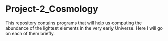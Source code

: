 # Project-2_Cosmology


This repository contains programs that will help us computing the abundance of the lightest elements in the very early Universe. Here I will go on each of them briefly.
